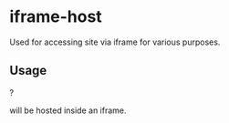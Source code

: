 # iframe-host
Used for accessing site via iframe for various purposes.

## Usage
<url>?<dest-url>

<dest-url> will be hosted inside an iframe.

